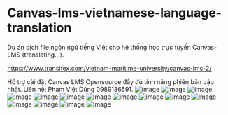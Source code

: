 # Canvas-lms-vietnamese-language-translation
Dự án dịch file ngôn ngữ tiếng Việt cho hệ thống học trực tuyến Canvas-LMS (translating...).

https://www.transifex.com/vietnam-maritime-university/canvas-lms-2/

Hỗ trợ cài đặt Canvas LMS Opensource đầy đủ tính năng phiên bản cập nhật.
Liên hệ: Phạm Việt Dũng 0989136591.
![image](https://user-images.githubusercontent.com/15527533/125020994-00f13c00-e0a4-11eb-91a5-d59318c590e7.png)
![image](https://user-images.githubusercontent.com/15527533/125021007-077fb380-e0a4-11eb-9b96-9b0e5865c089.png)
![image](https://user-images.githubusercontent.com/15527533/125021018-0babd100-e0a4-11eb-96f9-9ae5a47ef7c1.png)
![image](https://user-images.githubusercontent.com/15527533/125021027-0f3f5800-e0a4-11eb-9c56-c86f83032054.png)
![image](https://user-images.githubusercontent.com/15527533/125021031-136b7580-e0a4-11eb-9a50-f6c3f56914bf.png)
![image](https://user-images.githubusercontent.com/15527533/125021042-18302980-e0a4-11eb-8980-9d3b995279df.png)
![image](https://user-images.githubusercontent.com/15527533/125021052-1c5c4700-e0a4-11eb-90b2-700584e0a039.png)
![image](https://user-images.githubusercontent.com/15527533/125021060-20886480-e0a4-11eb-8369-e74692e652b4.png)
![image](https://user-images.githubusercontent.com/15527533/125021069-23835500-e0a4-11eb-9f2a-7a336d8a4bce.png)
![image](https://user-images.githubusercontent.com/15527533/125021075-28480900-e0a4-11eb-82b8-65a226b847db.png)
![image](https://user-images.githubusercontent.com/15527533/125021083-2b42f980-e0a4-11eb-9e0f-a30c55a943c2.png)
![image](https://user-images.githubusercontent.com/15527533/125021090-2e3dea00-e0a4-11eb-9b62-54a68791e816.png)
![image](https://user-images.githubusercontent.com/15527533/125021097-3138da80-e0a4-11eb-9653-c877a6146687.png)
![image](https://user-images.githubusercontent.com/15527533/125021108-3433cb00-e0a4-11eb-87c4-b92620026af4.png)
![image](https://user-images.githubusercontent.com/15527533/125021117-385fe880-e0a4-11eb-8be4-9bdc65fb7af6.png)
